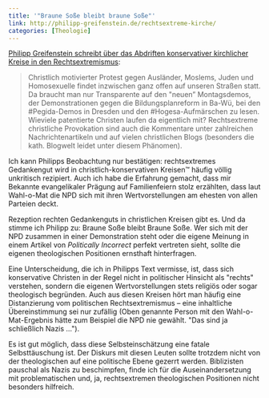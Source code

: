 ```yaml
---
title: '"Braune Soße bleibt braune Soße"'
link: http://philipp-greifenstein.de/rechtsextreme-kirche/
categories: [Theologie]
---
```


[Philipp Greifenstein schreibt über das Abdriften konservativer kirchlicher Kreise in den Rechtsextremismus](http://philipp-greifenstein.de/rechtsextreme-kirche/):

> Christlich motivierter Protest gegen Ausländer, Moslems, Juden und Homosexuelle findet inzwischen ganz offen auf unseren Straßen statt. Da braucht man nur Transparente auf den "neuen” Montagsdemos, der Demonstrationen gegen die Bildungsplanreform in Ba-Wü, bei den #Pegida-Demos in Dresden und den #Hogesa-Aufmärschen zu lesen. Wieviele patentierte Christen laufen da eigentlich mit? Rechtsextreme christliche Provokation sind auch die Kommentare unter zahlreichen Nachrichtenartikeln und auf vielen christlichen Blogs (besonders die kath. Blogwelt leidet unter diesem Phänomen).

Ich kann Philipps Beobachtung nur bestätigen: rechtsextremes Gedankengut wird in christlich-konservativen Kreisen™ häufig völlig unkritisch rezipiert. Auch ich habe die Erfahrung gemacht, dass mir Bekannte evangelikaler Prägung auf Familienfeiern stolz erzählten, dass laut Wahl-o-Mat die NPD sich mit ihren Wertvorstellungen am ehesten von allen Parteien deckt.

Rezeption rechten Gedankenguts in christlichen Kreisen gibt es. Und da stimme ich Philipp zu: Braune Soße bleibt Braune Soße. Wer sich mit der NPD zusammen in einer Demonstration steht oder die eigene Meinung in einem Artikel von *Politically Incorrect* perfekt vertreten sieht, sollte die eigenen theologischen Positionen ernsthaft hinterfragen.

Eine Unterscheidung, die ich in Philipps Text vermisse, ist, dass sich konservative Christen in der Regel nicht in politischer Hinsicht als "rechts" verstehen, sondern die eigenen Wertvorstellungen stets religiös oder sogar theologisch begründen. Auch aus diesen Kreisen hört man häufig eine Distanzierung vom politischen Rechtsextremismus – eine inhaltliche Übereinstimmung sei nur zufällig (Oben genannte Person mit den Wahl-o-Mat-Ergebnis hätte zum Beispiel die NPD nie gewählt. "Das sind ja schließlich Nazis …").

Es ist gut möglich, dass diese Selbsteinschätzung eine fatale Selbsttäuschung ist. Der Diskurs mit diesen Leuten sollte trotzdem nicht von der theologischen auf eine politische Ebene gezerrt werden. Biblizisten pauschal als Nazis zu beschimpfen, finde ich für die Auseinandersetzung mit problematischen und, ja, rechtsextremen theologischen Positionen nicht besonders hilfreich.